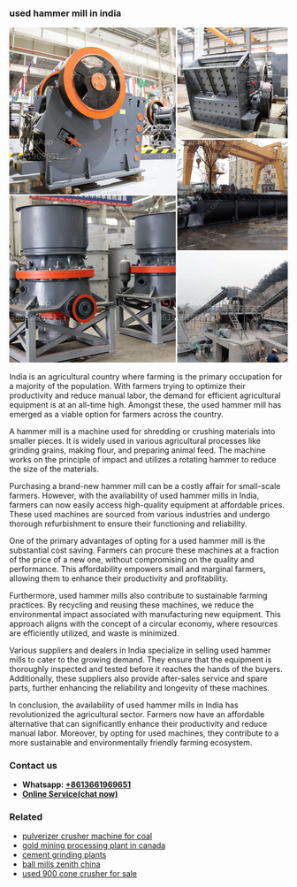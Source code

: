 <h3>used hammer mill in india</h3><img src='1708498495.jpg' alt=''><p>India is an agricultural country where farming is the primary occupation for a majority of the population. With farmers trying to optimize their productivity and reduce manual labor, the demand for efficient agricultural equipment is at an all-time high. Amongst these, the used hammer mill has emerged as a viable option for farmers across the country.</p><p>A hammer mill is a machine used for shredding or crushing materials into smaller pieces. It is widely used in various agricultural processes like grinding grains, making flour, and preparing animal feed. The machine works on the principle of impact and utilizes a rotating hammer to reduce the size of the materials.</p><p>Purchasing a brand-new hammer mill can be a costly affair for small-scale farmers. However, with the availability of used hammer mills in India, farmers can now easily access high-quality equipment at affordable prices. These used machines are sourced from various industries and undergo thorough refurbishment to ensure their functioning and reliability.</p><p>One of the primary advantages of opting for a used hammer mill is the substantial cost saving. Farmers can procure these machines at a fraction of the price of a new one, without compromising on the quality and performance. This affordability empowers small and marginal farmers, allowing them to enhance their productivity and profitability.</p><p>Furthermore, used hammer mills also contribute to sustainable farming practices. By recycling and reusing these machines, we reduce the environmental impact associated with manufacturing new equipment. This approach aligns with the concept of a circular economy, where resources are efficiently utilized, and waste is minimized.</p><p>Various suppliers and dealers in India specialize in selling used hammer mills to cater to the growing demand. They ensure that the equipment is thoroughly inspected and tested before it reaches the hands of the buyers. Additionally, these suppliers also provide after-sales service and spare parts, further enhancing the reliability and longevity of these machines.</p><p>In conclusion, the availability of used hammer mills in India has revolutionized the agricultural sector. Farmers now have an affordable alternative that can significantly enhance their productivity and reduce manual labor. Moreover, by opting for used machines, they contribute to a more sustainable and environmentally friendly farming ecosystem.</p><h3>Contact us</h3><ul><li><strong>Whatsapp:&nbsp;<a href="https://wa.me/8613661969651">+8613661969651</a></strong></li><li><a href="https://swt.shibang-china.com/?git&amp;zhl&amp;used hammer mill in india"><strong>Online Service(chat now)</strong></a></li></ul><h3>Related</h3><ul><li><a href='pulverizer crusher machine for coal.md'>pulverizer crusher machine for coal</a></li><li><a href='gold mining processing plant in canada.md'>gold mining processing plant in canada</a></li><li><a href='cement grinding plants.md'>cement grinding plants</a></li><li><a href='ball mills zenith china.md'>ball mills zenith china</a></li><li><a href='used 900 cone crusher for sale.md'>used 900 cone crusher for sale</a></li></ul>
